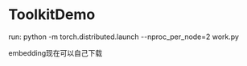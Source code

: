 # ToolkitDemo

run: python -m torch.distributed.launch --nproc_per_node=2 work.py  

embedding现在可以自己下载